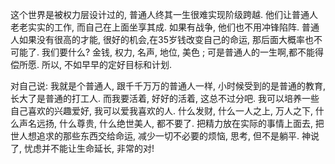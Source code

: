 这个世界是被权力层设计过的, 普通人终其一生很难实现阶级跨越. 他们让普通人老老实实的工作, 而自己在上面坐享其成. 如果有战争, 他们也不用冲锋陷阵. 普通人如果没有很高的才能, 很好的机会,在35岁钱改变自己的命运, 那后面大概率也不可能了.
我们要什么? 金钱, 权力, 名声, 地位, 美色 ; 可是普通人的一生啊,都不能得偿所愿. 所以, 不如早早的定好目标和计划. 

对自己说: 我就是个普通人, 跟千千万万的普通人一样, 小时候受到的是普通的教育, 长大了是普通的打工人. 而我要活着, 好好的活着, 这总不过分吧. 我可以培养一些自己喜欢的兴趣爱好, 我可以爱我喜欢的人. 什么发财, 什么一人之上, 万人之下, 
什么声名远扬, 什么尊贵, 什么绝世美人, 都不要了. 把精力放在实际的事情上面去, 把世人想追求的那些东西交给命运, 减少一切不必要的烦恼, 思考, 但不是躺平. 神说了, 忧虑并不能让生命延长, 非常的对!
